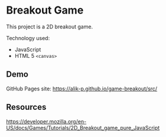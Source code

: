 # Breakout Game
This project is a 2D breakout game.

Technology used:
- JavaScript
- HTML 5 `<canvas>`

## Demo
GitHub Pages site: https://alik-p.github.io/game-breakout/src/

## Resources
https://developer.mozilla.org/en-US/docs/Games/Tutorials/2D_Breakout_game_pure_JavaScript
